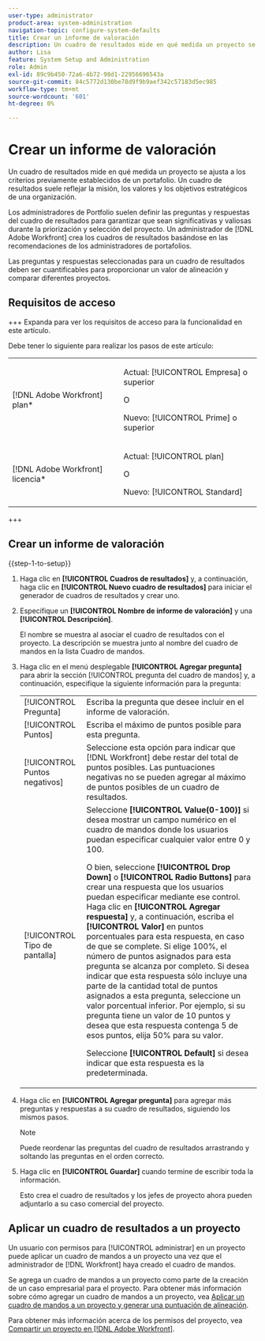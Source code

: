 ```yaml
---
user-type: administrator
product-area: system-administration
navigation-topic: configure-system-defaults
title: Crear un informe de valoración
description: Un cuadro de resultados mide en qué medida un proyecto se ajusta a los criterios previamente establecidos de un portafolio. Un informe de valoración suele reflejar la misión, los valores y los objetivos estratégicos de una organización.Los administradores de Portfolio suelen definir las preguntas y respuestas del informe de valoración para garantizar que sean significativas y valiosas durante la priorización y selección del proyecto. Un  [!DNL Adobe Workfront] administrador crea los cuadros de resultados en función de las recomendaciones de los administradores de portafolios.
author: Lisa
feature: System Setup and Administration
role: Admin
exl-id: 89c9b450-72a6-4b72-98d1-22956696543a
source-git-commit: 84c5772d130be78d9f9b9aef342c57183d5ec985
workflow-type: tm+mt
source-wordcount: '601'
ht-degree: 0%

---
```


# Crear un informe de valoración

<!--Audited: 01/2024-->

<!--DON'T DELETE, DRAFT OR HIDE THIS ARTICLE. IT IS LINKED TO THE PRODUCT, THROUGH THE CONTEXT SENSITIVE HELP LINKS.-->

Un cuadro de resultados mide en qué medida un proyecto se ajusta a los criterios previamente establecidos de un portafolio. Un cuadro de resultados suele reflejar la misión, los valores y los objetivos estratégicos de una organización.

Los administradores de Portfolio suelen definir las preguntas y respuestas del cuadro de resultados para garantizar que sean significativas y valiosas durante la priorización y selección del proyecto. Un administrador de [!DNL Adobe Workfront] crea los cuadros de resultados basándose en las recomendaciones de los administradores de portafolios.

Las preguntas y respuestas seleccionadas para un cuadro de resultados deben ser cuantificables para proporcionar un valor de alineación y comparar diferentes proyectos.

## Requisitos de acceso

+++ Expanda para ver los requisitos de acceso para la funcionalidad en este artículo.

Debe tener lo siguiente para realizar los pasos de este artículo:

<table style="table-layout:auto"> 
 <col> 
 <col> 
 <tbody> 
  <tr> 
   <td role="rowheader">[!DNL Adobe Workfront] plan*</td> 
   <td> <p>Actual: [!UICONTROL Empresa] o superior</p> 
   O
   <p>Nuevo: [!UICONTROL Prime] o superior</p>
   </td> 
  </tr> 
  <tr> 
   <td role="rowheader">[!DNL Adobe Workfront] licencia*</td> 
   <td><p>Actual: [!UICONTROL plan]</p>
   O
   <p>Nuevo: [!UICONTROL Standard]</p>
   </td> 
  </tr> 
 </tbody> 
</table>

+++

## Crear un informe de valoración

{{step-1-to-setup}}

1. Haga clic en **[!UICONTROL Cuadros de resultados]** y, a continuación, haga clic en **[!UICONTROL Nuevo cuadro de resultados]** para iniciar el generador de cuadros de resultados y crear uno.

1. Especifique un **[!UICONTROL Nombre de informe de valoración]** y una **[!UICONTROL Descripción]**.

   El nombre se muestra al asociar el cuadro de resultados con el proyecto. La descripción se muestra junto al nombre del cuadro de mandos en la lista Cuadro de mandos.

1. Haga clic en el menú desplegable **[!UICONTROL Agregar pregunta]** para abrir la sección [!UICONTROL pregunta del cuadro de mandos] y, a continuación, especifique la siguiente información para la pregunta:

   <table style="table-layout:auto"> 
    <col> 
    <col> 
    <tbody> 
     <tr> 
      <td role="rowheader">[!UICONTROL Pregunta]</td> 
      <td>Escriba la pregunta que desee incluir en el informe de valoración.</td> 
     </tr> 
     <tr> 
      <td role="rowheader">[!UICONTROL Puntos]</td> 
      <td>Escriba el máximo de puntos posible para esta pregunta.</td> 
     </tr> 
     <tr> 
      <td role="rowheader">[!UICONTROL Puntos negativos]</td> 
      <td>Seleccione esta opción para indicar que [!DNL Workfront] debe restar del total de puntos posibles. Las puntuaciones negativas no se pueden agregar al máximo de puntos posibles de un cuadro de resultados.</td> 
     </tr> 
     <tr> 
      <td role="rowheader">[!UICONTROL Tipo de pantalla]</td> 
      <td>Seleccione <strong>[!UICONTROL Value(0-100)]</strong> si desea mostrar un campo numérico en el cuadro de mandos donde los usuarios puedan especificar cualquier valor entre 0 y 100.<p>O bien, seleccione <strong>[!UICONTROL Drop Down]</strong> o <strong>[!UICONTROL Radio Buttons]</strong> para crear una respuesta que los usuarios puedan especificar mediante ese control. Haga clic en <strong>[!UICONTROL Agregar respuesta]</strong> y, a continuación, escriba el <strong>[!UICONTROL Valor]</strong> en puntos porcentuales para esta respuesta, en caso de que se complete. Si elige 100%, el número de puntos asignados para esta pregunta se alcanza por completo. Si desea indicar que esta respuesta sólo incluye una parte de la cantidad total de puntos asignados a esta pregunta, seleccione un valor porcentual inferior. Por ejemplo, si su pregunta tiene un valor de 10 puntos y desea que esta respuesta contenga 5 de esos puntos, elija 50% para su valor.</p>
      <p>Seleccione <strong>[!UICONTROL Default]</strong> si desea indicar que esta respuesta es la predeterminada.</strong></p>
     </tr> 
    </tbody> 
   </table>

1. Haga clic en **[!UICONTROL Agregar pregunta]** para agregar más preguntas y respuestas a su cuadro de resultados, siguiendo los mismos pasos.

   >[!NOTE]
   >
   >Puede reordenar las preguntas del cuadro de resultados arrastrando y soltando las preguntas en el orden correcto.

1. Haga clic en **[!UICONTROL Guardar]** cuando termine de escribir toda la información.

   Esto crea el cuadro de resultados y los jefes de proyecto ahora pueden adjuntarlo a su caso comercial del proyecto.

## Aplicar un cuadro de resultados a un proyecto

Un usuario con permisos para [!UICONTROL administrar] en un proyecto puede aplicar un cuadro de mandos a un proyecto una vez que el administrador de [!DNL Workfront] haya creado el cuadro de mandos.

Se agrega un cuadro de mandos a un proyecto como parte de la creación de un caso empresarial para el proyecto. Para obtener más información sobre cómo agregar un cuadro de mandos a un proyecto, vea [Aplicar un cuadro de mandos a un proyecto y generar una puntuación de alineación](../../../manage-work/projects/define-a-business-case/apply-scorecard-to-project-to-generate-alignment-score.md).

Para obtener más información acerca de los permisos del proyecto, vea [Compartir un proyecto en [!DNL Adobe Workfront]](../../../workfront-basics/grant-and-request-access-to-objects/share-a-project.md).
